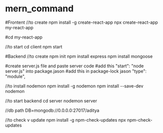 # mern_command

#Frontent
//to create
npm install -g create-react-app
npx create-react-app my-react-app

#cd my-react-app 

//to start
cd client
npm start


#Backend
//to create
npm init
npm install express
npm install mongoose

#create server.js file and paste server code
#add this "start": "node server.js" into package.jason
#add this in package-lock jason "type": "module",

//to install nodemon
npm install -g nodemon
npm install --save-dev nodemon

//to start backend
cd server
nodemon server

//db path
DB=mongodb://0.0.0.0:27017/aditya

//to check v update
npm install -g npm-check-updates
npx npm-check-updates

